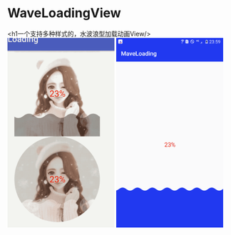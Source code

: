 # WaveLoadingView
<h1一个支持多种样式的，水波浪型加载动画View/>
<img src="https://github.com/sunzhishuai/WaveLoadingView/blob/master/gif/111.gif" width="240px" height="426px"/>
<img src="https://github.com/sunzhishuai/WaveLoadingView/blob/master/gif/222.gif" width="240px" height="426px"/>
